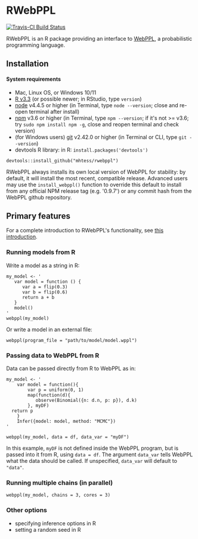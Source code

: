 # RWebPPL

[![Travis-CI Build Status](https://travis-ci.org/mhtess/rwebppl.svg?branch=master)](https://travis-ci.org/mhtess/rwebppl)

RWebPPL is an R package providing an interface to [WebPPL](https://github.com/probmods/webppl), a probabilistic programming language.

## Installation

#### System requirements
+ Mac, Linux OS, or Windows 10/11
+ [R v3.3](https://cran.cnr.berkeley.edu) (or possible newer; in RStudio, type `version`)
+ [node](https://nodejs.org/en/) v4.4.5 or higher (in Terminal, type `node --version`; close and re-open terminal after install)
+ [npm](https://docs.npmjs.com/getting-started/installing-node) v3.6 or higher (in Terminal, type `npm --version`; if it's not >= v3.6; try `sudo npm install npm -g`, close and reopen terminal and check version)
+ (for Windows users) [git](https://gitforwindows.org/) v2.42.0 or higher (in Terminal or CLI, type `git --version`)
+ devtools R library: in R: `install.packages('devtools')`

```
devtools::install_github("mhtess/rwebppl")
```

RWebPPL always installs its own local version of WebPPL for stability: by default, it will install the most recent, compatible release. Advanced users may use the `install_webppl()` function to override this default to install from any official NPM release tag (e.g. '0.9.7') or any commit hash from the WebPPL github repository.

## Primary features

For a complete introduction to RWebPPL's functionality, see [this introduction](https://github.com/mhtess/rwebppl/wiki/Introduction). 

### Running models from R

Write a model as a string in R:

```
my_model <- '
   var model = function () {
      var a = flip(0.3)
      var b = flip(0.6)
      return a + b
   }
   model()
'
webppl(my_model)
```

Or write a model in an external file:

```
webppl(program_file = "path/to/model/model.wppl")
```

### Passing data to WebPPL from R

Data can be passed directly from R to WebPPL as in:

```
my_model <- '
    var model = function(){
        var p = uniform(0, 1)
        map(function(d){
           observe(Binomial({n: d.n, p: p}), d.k)
        }, myDF)
  return p
    }
    Infer({model: model, method: "MCMC"})
'

webppl(my_model, data = df, data_var = "myDF")
```

In this example, `myDF` is not defined inside the WebPPL program, but is passed into it from R, using `data = df`. The argument `data_var` tells WebPPL what the data should be called. If unspecified, `data_var` will default to `"data"`.

### Running multiple chains (in parallel)

```
webppl(my_model, chains = 3, cores = 3)
```

### Other options

- specifying inference options in R
- setting a random seed in R